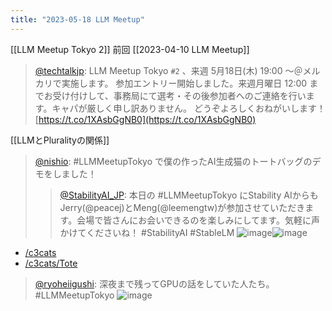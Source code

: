 ```yaml
---
title: "2023-05-18 LLM Meetup"
---
```


[[LLM Meetup Tokyo 2]]
前回 [[2023-04-10 LLM Meetup]]

> [@techtalkjp](https://twitter.com/techtalkjp/status/1656494341375016961?s=20): LLM Meetup Tokyo `#2` 、来週 5月18日(木) 19:00 〜＠メルカリで実施します。
> 参加エントリー開始しました。来週月曜日 12:00 までお受け付けして、事務局にて選考・その後参加者へのご連絡を行います。キャパが厳しく申し訳ありません。
> どうぞよろしくおねがいします！
> [https://t.co/1XAsbGgNB0](https://t.co/1XAsbGgNB0)

[[LLMとPluralityの関係]]

> [@nishio](https://twitter.com/nishio/status/1659359145940881410?s=20): #LLMMeetupTokyo で僕の作ったAI生成猫のトートバッグのデモをしました！
> >[@StabilityAI_JP](https://twitter.com/StabilityAI_JP/status/1659122150526132229?s=20): 本日の #LLMMeetupTokyo にStability AIからもJerry(@peacej)とMeng(@leemengtw)が参加させていただきます。会場で皆さんにお会いできるのを楽しみにしてます。気軽に声かけてくださいね！
> #StabilityAI #StableLM
> ![image](https://pbs.twimg.com/media/Fwc6WMmaAAIUEJ6.jpg)![image](https://pbs.twimg.com/media/Fwc6WMiaQAE5SGD.jpg)
- [/c3cats](https://scrapbox.io/c3cats)
- [/c3cats/Tote](https://scrapbox.io/c3cats/Tote)

> [@ryoheiigushi](https://twitter.com/ryoheiigushi/status/1659225723377180674?s=20): 深夜まで残ってGPUの話をしていた人たち。
> #LLMMeetupTokyo
> ![image](https://pbs.twimg.com/media/FwbA_2_agAESNm8.jpg)

